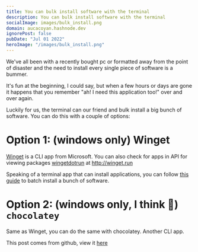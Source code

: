 ```yaml
---
title: You can bulk install software with the terminal
description: You can bulk install software with the terminal
socialImage: images/bulk_install.png
domain: aucacoyan.hashnode.dev
ignorePost: false
pubDate: "Jul 01 2022"
heroImage: "/images/bulk_install.png"
---
```


We've all been with a recently bought pc or formatted away from the point of disaster and the need to install every single piece of software is a bummer.

It's fun at the beginning, I could say, but when a few hours or days are gone it happens that you remember "ah! I need this application too!" over and over again.

Luckily for us, the terminal can our friend and bulk install a big bunch of software. You can do this with a couple of options:

# Option 1: (windows only) Winget

[Winget](https://github.com/microsoft/winget-cli) is a CLI app from Microsoft. You can also check for apps in API for viewing packages [wingetdotrun](https://github.com/winget-run/wingetdotrun) at http://winget.run

Speaking of a terminal app that can install applications, you can follow [this guide](https://4sysops.com/archives/winget-install-multiple-apps/) to batch install a bunch of software.

# Option 2: (windows only, I think 🤔) `chocolatey`

Same as Winget, you can do the same with chocolatey. Another CLI app.

This post comes from github, view it [here](https://github.com/AucaCoyan/blog/blob/main/bulk_install_software.md)
